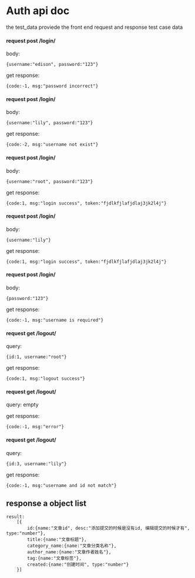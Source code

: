 # Auth api doc


the test_data proviede the front end request and response test case data

#### request post /login/

body: 
```
{username:"edison", password:"123"}
```
get response:
```
{code:-1, msg:"password incorrect"}
```

#### request post /login/

body: 
```
{username:"lily", password:"123"}
```
get response:
```
{code:-2, msg:"username not exist"}
```


#### request post /login/

body: 
```
{username:"root", password:"123"}
```
get response:
```
{code:1, msg:"login success", token:"fjdlkfjlafjdlaj3jk2l4j"}
```





#### request post /login/

body: 
```
{username:"lily"}
```
get response:
```
{code:1, msg:"login success", token:"fjdlkfjlafjdlaj3jk2l4j"}
```


#### request post /login/

body: 
```
{password:"123"}
```
get response:
```
{code:-1, msg:"username is required"}
```


#### request get /logout/

query: 
```
{id:1, username:"root"}
```
get response:
```
{code:1, msg:"logout success"}
```
 
 
#### request get /logout/

query: empty

get response:
```
{code:-1, msg:"error"}
```



 
#### request get /logout/

query: 
```
{id:3, username:"lily"}
```
get response:
```
{code:-1, msg:"username and id not match"}
```


## response a object list

``` json5
result: 
    [{
        id:{name:"文章id", desc:"添加提交的时候是没有id, 编辑提交的时候才有", type:"number"},
        title:{name:"文章标题"},
        category_name:{name:"文章分类名称"},
        author_name:{name:"文章作者姓名"},
        tag:{name:"文章标签"},
        created:{name:"创建时间", type:"number"}
    }]

```